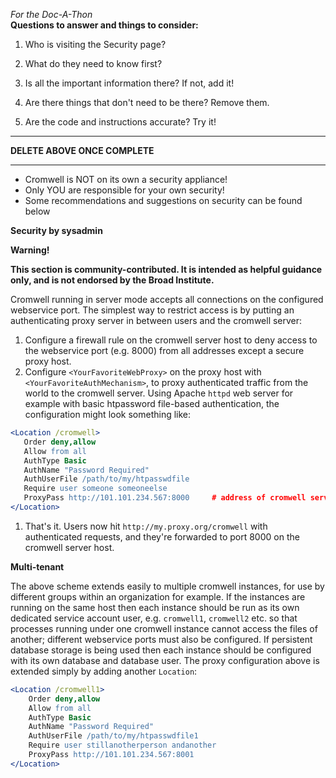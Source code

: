 _For the Doc-A-Thon_  
**Questions to answer and things to consider:**

1. Who is visiting the Security page?  

2. What do they need to know first?  

3. Is all the important information there? If not, add it!  

4. Are there things that don't need to be there? Remove them.  

5. Are the code and instructions accurate? Try it!

---
 **DELETE ABOVE ONCE COMPLETE**

---


 - Cromwell is NOT on its own a security appliance!
 - Only YOU are responsible for your own security! 
 - Some recommendations and suggestions on security can be found below


**Security by sysadmin**

__Warning!__

__This section is community-contributed. It is intended as helpful guidance only, and is not endorsed by the Broad Institute.__

Cromwell running in server mode accepts all connections on the configured webservice port. The simplest way to restrict access is by putting an authenticating proxy server in between users and the cromwell server:
 1. Configure a firewall rule on the cromwell server host to deny access to the webservice port (e.g. 8000) from all addresses except a secure proxy host.
 1. Configure `<YourFavoriteWebProxy>` on the proxy host with `<YourFavoriteAuthMechanism>`, to proxy authenticated traffic from the world to the cromwell server. Using Apache `httpd` web server for example with basic htpassword file-based authentication, the configuration might look something like:

 ```Apache
<Location /cromwell>
    Order deny,allow
    Allow from all
    AuthType Basic
    AuthName "Password Required"
    AuthUserFile /path/to/my/htpasswdfile
    Require user someone someoneelse
    ProxyPass http://101.101.234.567:8000     # address of cromwell server web service
</Location>
```

 1. That's it. Users now hit `http://my.proxy.org/cromwell` with authenticated requests, and they're forwarded to port 8000 on the cromwell server host.

**Multi-tenant**

The above scheme extends easily to multiple cromwell instances, for use by different groups within an organization for example. If the instances are running on the same host then each instance should be run as its own dedicated service account user, e.g. `cromwell1`, `cromwell2` etc. so that processes running under one cromwell instance cannot access the files of another; different webservice ports must also be configured. If persistent database storage is being used then each instance should be configured with its own database and database user. The proxy configuration above is extended simply by adding another `Location`:

```Apache
<Location /cromwell1>
    Order deny,allow
    Allow from all
    AuthType Basic
    AuthName "Password Required"
    AuthUserFile /path/to/my/htpasswdfile1
    Require user stillanotherperson andanother
    ProxyPass http://101.101.234.567:8001
</Location>
```

